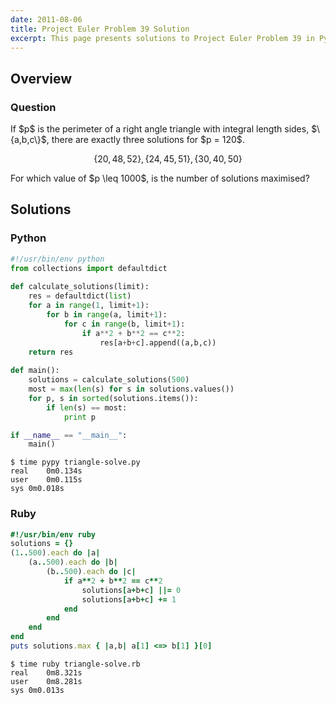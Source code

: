 ```yaml
---
date: 2011-08-06
title: Project Euler Problem 39 Solution
excerpt: This page presents solutions to Project Euler Problem 39 in Python and Ruby.
---
```



## Overview


### Question

<p>
If $p$ is the perimeter of a right angle triangle with integral length sides, $\{a,b,c\}$, there are exactly three solutions for $p = 120$.
</p>

$$\{20,48,52\}, \{24,45,51\}, \{30,40,50\}$$

<p>
For which value of $p \leq 1000$, is the number of solutions maximised?
</p>






## Solutions

### Python

```python
#!/usr/bin/env python
from collections import defaultdict
        
def calculate_solutions(limit):
    res = defaultdict(list)
    for a in range(1, limit+1):
        for b in range(a, limit+1):
            for c in range(b, limit+1):
                if a**2 + b**2 == c**2:
                    res[a+b+c].append((a,b,c))
    return res
            
def main():
    solutions = calculate_solutions(500)
    most = max(len(s) for s in solutions.values())
    for p, s in sorted(solutions.items()):
        if len(s) == most:
            print p

if __name__ == "__main__":
    main()
```


```
$ time pypy triangle-solve.py
real	0m0.134s
user	0m0.115s
sys	0m0.018s
```



### Ruby

```ruby
#!/usr/bin/env ruby
solutions = {}
(1..500).each do |a|
	(a..500).each do |b|
		(b..500).each do |c|
			if a**2 + b**2 == c**2
				solutions[a+b+c] ||= 0
				solutions[a+b+c] += 1
			end
		end
	end
end
puts solutions.max { |a,b| a[1] <=> b[1] }[0]
```


```
$ time ruby triangle-solve.rb
real	0m8.321s
user	0m8.281s
sys	0m0.013s
```


